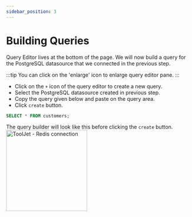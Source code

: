 ```yaml
---
sidebar_position: 3
---
```


# Building Queries

Query Editor lives at the bottom of the page. We will now build a query for the PostgreSQL datasource that we connected in the previous step.

:::tip 
You can click on the 'enlarge' icon to enlarge query editor pane. 
:::

- Click on the `+` icon of the query editor to create a new query.
- Select the PostgreSQL datasource created in previous step.
- Copy the query given below and paste on the query area.
- Click `create` button.

```SQL
SELECT * FROM customers;
```

The query builder will look like this before clicking the `create` button.
<img src="/img/tutorial/building-queries/query.png" alt="ToolJet - Redis connection" height="220"/>
